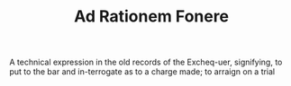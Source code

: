 ---
title: Ad Rationem Fonere
permalink: "/definitions/ad-rationem-fonere.html"
body: A technical expression in the old records of the Excheq-uer, signifying, to
  put to the bar and in-terrogate as to a charge made; to arraign on a trial
published_at: '2018-07-07'
layout: post
---